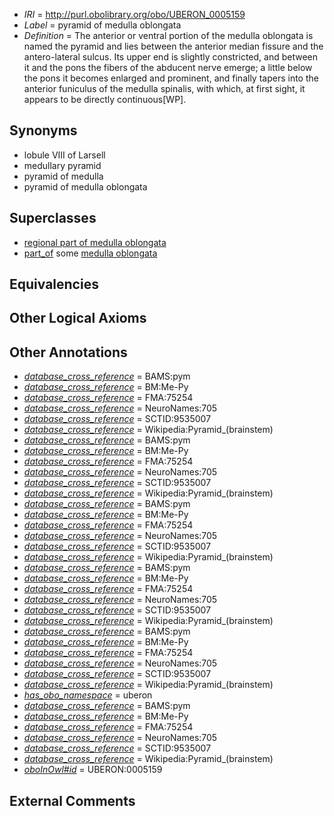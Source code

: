  * *IRI* = http://purl.obolibrary.org/obo/UBERON_0005159
 * *Label* = pyramid of medulla oblongata
 * *Definition* = The anterior or ventral portion of the medulla oblongata is named the pyramid and lies between the anterior median fissure and the antero-lateral sulcus. Its upper end is slightly constricted, and between it and the pons the fibers of the abducent nerve emerge; a little below the pons it becomes enlarged and prominent, and finally tapers into the anterior funiculus of the medulla spinalis, with which, at first sight, it appears to be directly continuous[WP].

## Synonyms

 * lobule VIII of Larsell
 * medullary pyramid
 * pyramid of medulla
 * pyramid of medulla oblongata

## Superclasses

 * [regional part of medulla oblongata](../../UBERON/78/UBERON_0002678.md)
 * [part_of](../../BFO/50/BFO_0000050.md) some [medulla oblongata](../../UBERON/96/UBERON_0001896.md)

## Equivalencies


## Other Logical Axioms


## Other Annotations

 * *[database_cross_reference](../../ef/oboInOwl#hasDbXref.md)* = BAMS:pym
 * *[database_cross_reference](../../ef/oboInOwl#hasDbXref.md)* = BM:Me-Py
 * *[database_cross_reference](../../ef/oboInOwl#hasDbXref.md)* = FMA:75254
 * *[database_cross_reference](../../ef/oboInOwl#hasDbXref.md)* = NeuroNames:705
 * *[database_cross_reference](../../ef/oboInOwl#hasDbXref.md)* = SCTID:9535007
 * *[database_cross_reference](../../ef/oboInOwl#hasDbXref.md)* = Wikipedia:Pyramid_(brainstem)
 * *[database_cross_reference](../../ef/oboInOwl#hasDbXref.md)* = BAMS:pym
 * *[database_cross_reference](../../ef/oboInOwl#hasDbXref.md)* = BM:Me-Py
 * *[database_cross_reference](../../ef/oboInOwl#hasDbXref.md)* = FMA:75254
 * *[database_cross_reference](../../ef/oboInOwl#hasDbXref.md)* = NeuroNames:705
 * *[database_cross_reference](../../ef/oboInOwl#hasDbXref.md)* = SCTID:9535007
 * *[database_cross_reference](../../ef/oboInOwl#hasDbXref.md)* = Wikipedia:Pyramid_(brainstem)
 * *[database_cross_reference](../../ef/oboInOwl#hasDbXref.md)* = BAMS:pym
 * *[database_cross_reference](../../ef/oboInOwl#hasDbXref.md)* = BM:Me-Py
 * *[database_cross_reference](../../ef/oboInOwl#hasDbXref.md)* = FMA:75254
 * *[database_cross_reference](../../ef/oboInOwl#hasDbXref.md)* = NeuroNames:705
 * *[database_cross_reference](../../ef/oboInOwl#hasDbXref.md)* = SCTID:9535007
 * *[database_cross_reference](../../ef/oboInOwl#hasDbXref.md)* = Wikipedia:Pyramid_(brainstem)
 * *[database_cross_reference](../../ef/oboInOwl#hasDbXref.md)* = BAMS:pym
 * *[database_cross_reference](../../ef/oboInOwl#hasDbXref.md)* = BM:Me-Py
 * *[database_cross_reference](../../ef/oboInOwl#hasDbXref.md)* = FMA:75254
 * *[database_cross_reference](../../ef/oboInOwl#hasDbXref.md)* = NeuroNames:705
 * *[database_cross_reference](../../ef/oboInOwl#hasDbXref.md)* = SCTID:9535007
 * *[database_cross_reference](../../ef/oboInOwl#hasDbXref.md)* = Wikipedia:Pyramid_(brainstem)
 * *[database_cross_reference](../../ef/oboInOwl#hasDbXref.md)* = BAMS:pym
 * *[database_cross_reference](../../ef/oboInOwl#hasDbXref.md)* = BM:Me-Py
 * *[database_cross_reference](../../ef/oboInOwl#hasDbXref.md)* = FMA:75254
 * *[database_cross_reference](../../ef/oboInOwl#hasDbXref.md)* = NeuroNames:705
 * *[database_cross_reference](../../ef/oboInOwl#hasDbXref.md)* = SCTID:9535007
 * *[database_cross_reference](../../ef/oboInOwl#hasDbXref.md)* = Wikipedia:Pyramid_(brainstem)
 * *[has_obo_namespace](../../ce/oboInOwl#hasOBONamespace.md)* = uberon
 * *[database_cross_reference](../../ef/oboInOwl#hasDbXref.md)* = BAMS:pym
 * *[database_cross_reference](../../ef/oboInOwl#hasDbXref.md)* = BM:Me-Py
 * *[database_cross_reference](../../ef/oboInOwl#hasDbXref.md)* = FMA:75254
 * *[database_cross_reference](../../ef/oboInOwl#hasDbXref.md)* = NeuroNames:705
 * *[database_cross_reference](../../ef/oboInOwl#hasDbXref.md)* = SCTID:9535007
 * *[database_cross_reference](../../ef/oboInOwl#hasDbXref.md)* = Wikipedia:Pyramid_(brainstem)
 * *[oboInOwl#id](../../id/oboInOwl#id.md)* = UBERON:0005159

## External Comments

